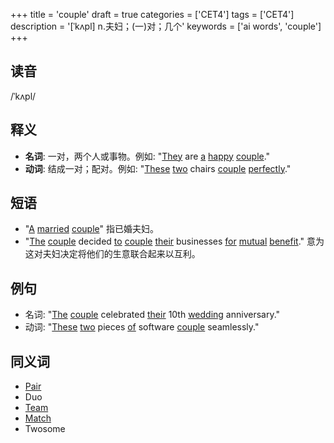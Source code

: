 +++
title = 'couple'
draft = true
categories = ['CET4']
tags = ['CET4']
description = '[ˈkʌpl] n.夫妇；(一)对；几个'
keywords = ['ai words', 'couple']
+++

## 读音
/ˈkʌpl/

## 释义
- **名词**: 一对，两个人或事物。例如: "[They](/zh/post/they/) are [a](/zh/post/a/) [happy](/zh/post/happy/) [couple](/zh/post/couple/)."
- **动词**: 结成一对；配对。例如: "[These](/zh/post/these/) [two](/zh/post/two/) chairs [couple](/zh/post/couple/) [perfectly](/zh/post/perfectly/)."

## 短语
- "[A](/zh/post/a/) [married](/zh/post/married/) [couple](/zh/post/couple/)" 指已婚夫妇。
- "[The](/zh/post/the/) [couple](/zh/post/couple/) decided [to](/zh/post/to/) [couple](/zh/post/couple/) [their](/zh/post/their/) businesses [for](/zh/post/for/) [mutual](/zh/post/mutual/) [benefit](/zh/post/benefit/)." 意为这对夫妇决定将他们的生意联合起来以互利。

## 例句
- 名词: "[The](/zh/post/the/) [couple](/zh/post/couple/) celebrated [their](/zh/post/their/) 10th [wedding](/zh/post/wedding/) anniversary."
- 动词: "[These](/zh/post/these/) [two](/zh/post/two/) pieces [of](/zh/post/of/) software [couple](/zh/post/couple/) seamlessly."

## 同义词
- [Pair](/zh/post/pair/)
- Duo
- [Team](/zh/post/team/)
- [Match](/zh/post/match/)
- Twosome
